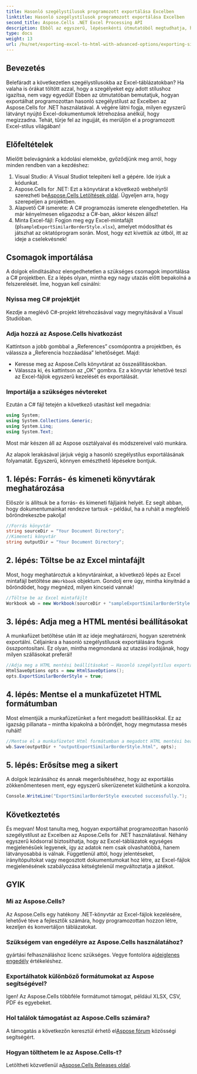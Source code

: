```yaml
---
title: Hasonló szegélystílusok programozott exportálása Excelben
linktitle: Hasonló szegélystílusok programozott exportálása Excelben
second_title: Aspose.Cells .NET Excel Processing API
description: Ebből az egyszerű, lépésenkénti útmutatóból megtudhatja, hogyan exportálhat programozottan hasonló szegélystílusokat az Excelben az Aspose.Cells for .NET használatával.
type: docs
weight: 13
url: /hu/net/exporting-excel-to-html-with-advanced-options/exporting-similar-border-style/
---
```

## Bevezetés
Belefáradt a következetlen szegélystílusokba az Excel-táblázatokban? Ha valaha is órákat töltött azzal, hogy a szegélyeket egy adott stílushoz igazítsa, nem vagy egyedül! Ebben az útmutatóban bemutatjuk, hogyan exportálhat programozottan hasonló szegélystílust az Excelben az Aspose.Cells for .NET használatával. A végére látni fogja, milyen egyszerű látványt nyújtó Excel-dokumentumok létrehozása anélkül, hogy megizzadna. Tehát, tűrje fel az ingujját, és merüljön el a programozott Excel-stílus világában!
## Előfeltételek
Mielőtt belevágnánk a kódolási elemekbe, győződjünk meg arról, hogy minden rendben van a kezdéshez:
1. Visual Studio: A Visual Studiot telepíteni kell a gépére. Ide írjuk a kódunkat.
2.  Aspose.Cells for .NET: Ezt a könyvtárat a következő webhelyről szerezheti be[Aspose.Cells Letöltések oldal](https://releases.aspose.com/cells/net/). Ügyeljen arra, hogy szerepeljen a projektben.
3. Alapvető C# ismerete: A C# programozás ismerete elengedhetetlen. Ha már kényelmesen eligazodsz a C#-ban, akkor készen állsz!
4. Minta Excel-fájl: Fogjon meg egy Excel-mintafájlt (pl`sampleExportSimilarBorderStyle.xlsx`), amelyet módosíthat és játszhat az oktatóprogram során.
Most, hogy ezt kivettük az útból, itt az ideje a cselekvésnek!
## Csomagok importálása
A dolgok elindításához elengedhetetlen a szükséges csomagok importálása a C# projektben. Ez a lépés olyan, mintha egy nagy utazás előtt bepakolná a felszerelését. Íme, hogyan kell csinálni:
### Nyissa meg C# projektjét
Kezdje a meglévő C#-projekt létrehozásával vagy megnyitásával a Visual Studióban.
### Adja hozzá az Aspose.Cells hivatkozást
Kattintson a jobb gombbal a „References” csomópontra a projektben, és válassza a „Referencia hozzáadása” lehetőséget. Majd:
- Keresse meg az Aspose.Cells könyvtárat az összeállításokban.
- Válassza ki, és kattintson az „OK” gombra.
Ez a könyvtár lehetővé teszi az Excel-fájlok egyszerű kezelését és exportálását.
### Importálja a szükséges névtereket
Ezután a C# fájl tetején a következő utasítást kell megadnia:
```csharp
using System;
using System.Collections.Generic;
using System.Linq;
using System.Text;
```
Most már készen áll az Aspose osztályaival és módszereivel való munkára.

Az alapok lerakásával járjuk végig a hasonló szegélystílus exportálásának folyamatát. Egyszerű, könnyen emészthető lépésekre bontjuk.
## 1. lépés: Forrás- és kimeneti könyvtárak meghatározása
Először is állítsuk be a forrás- és kimeneti fájljaink helyét. Ez segít abban, hogy dokumentumainkat rendezve tartsuk – például, ha a ruháit a megfelelő bőröndrekeszbe pakolja!
```csharp
//Forrás könyvtár
string sourceDir = "Your Document Directory";
//Kimeneti könyvtár
string outputDir = "Your Document Directory";
```
## 2. lépés: Töltse be az Excel mintafájlt
 Most, hogy meghatároztuk a könyvtárainkat, a következő lépés az Excel mintafájl betöltése a`Workbook` objektum. Gondolj erre úgy, mintha kinyitnád a bőröndödet, hogy megnézd, milyen kincseid vannak!
```csharp
//Töltse be az Excel mintafájlt
Workbook wb = new Workbook(sourceDir + "sampleExportSimilarBorderStyle.xlsx");
```
## 3. lépés: Adja meg a HTML mentési beállításokat
A munkafüzet betöltése után itt az ideje meghatározni, hogyan szeretnénk exportálni. Céljainkra a hasonló szegélystílusok exportálására fogunk összpontosítani. Ez olyan, mintha megmondaná az utazási irodájának, hogy milyen szállásokat preferál!
```csharp
//Adja meg a HTML mentési beállításokat – Hasonló szegélystílus exportálása
HtmlSaveOptions opts = new HtmlSaveOptions();
opts.ExportSimilarBorderStyle = true;
```
## 4. lépés: Mentse el a munkafüzetet HTML formátumban
Most elmentjük a munkafüzetünket a fent megadott beállításokkal. Ez az igazság pillanata – mintha kipakolná a bőröndjét, hogy megmutassa mesés ruháit!
```csharp
//Mentse el a munkafüzetet Html formátumban a megadott HTML mentési beállításokkal
wb.Save(outputDir + "outputExportSimilarBorderStyle.html", opts);
```
## 5. lépés: Erősítse meg a sikert
A dolgok lezárásához és annak megerősítéséhez, hogy az exportálás zökkenőmentesen ment, egy egyszerű sikerüzenetet küldhetünk a konzolra.
```csharp
Console.WriteLine("ExportSimilarBorderStyle executed successfully.");
```
## Következtetés
És megvan! Most tanulta meg, hogyan exportálhat programozottan hasonló szegélystílust az Excelben az Aspose.Cells for .NET használatával. Néhány egyszerű kódsorral biztosíthatja, hogy az Excel-táblázatok egységes megjelenésűek legyenek, így az adatok nem csak olvashatóbbá, hanem látványosabbá is válnak.
Függetlenül attól, hogy jelentéseket, irányítópultokat vagy megosztott dokumentumokat hoz létre, az Excel-fájlok megjelenésének szabályozása kétségtelenül megváltoztatja a játékot.
## GYIK
### Mi az Aspose.Cells?
Az Aspose.Cells egy hatékony .NET-könyvtár az Excel-fájlok kezelésére, lehetővé téve a fejlesztők számára, hogy programozottan hozzon létre, kezeljen és konvertáljon táblázatokat.
### Szükségem van engedélyre az Aspose.Cells használatához?
 gyártási felhasználáshoz licenc szükséges. Vegye fontolóra a[ideiglenes engedély](https://purchase.aspose.com/temporary-license/) értékeléshez.
### Exportálhatok különböző formátumokat az Aspose segítségével?
Igen! Az Aspose.Cells többféle formátumot támogat, például XLSX, CSV, PDF és egyebeket.
### Hol találok támogatást az Aspose.Cells számára?
 A támogatás a következőn keresztül érhető el[Aspose fórum](https://forum.aspose.com/c/cells/9) közösségi segítségért.
### Hogyan tölthetem le az Aspose.Cells-t?
 Letöltheti közvetlenül a[Aspose.Cells Releases oldal](https://releases.aspose.com/cells/net/).